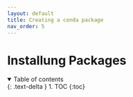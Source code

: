 ```yaml
---
layout: default
title: Creating a conda package
nav_order: 5
---
```


# Installung Packages

<details open markdown="block">
  <summary>
    Table of contents
  </summary>
  {: .text-delta }
1. TOC
{:toc}
</details>
